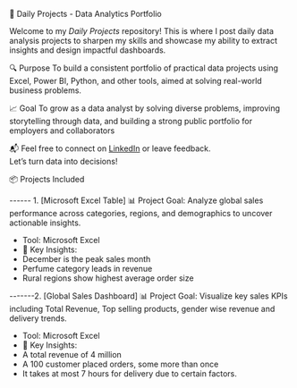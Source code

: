  📁 Daily Projects - Data Analytics Portfolio

Welcome to my *Daily Projects* repository! This is where I post daily data analysis projects to sharpen my skills and showcase my ability to extract insights and design impactful dashboards.

 🔍 Purpose
To build a consistent portfolio of practical data projects using Excel, Power BI, Python, and other tools, aimed at solving real-world business problems.

 📈 Goal
To grow as a data analyst by solving diverse problems, improving storytelling through data, and building a strong public portfolio for employers and collaborators

📬 Feel free to connect on [LinkedIn](https://www.linkedin.com/in/obiekwe-kosi-848b0b26b?utm_source=share&utm_campaign=share_via&utm_content=profile&utm_medium=android_app) or leave feedback.  
Let’s turn data into decisions!


📦 Projects Included

------ 1. [Microsoft Excel Table]
📊 Project Goal:
Analyze global sales performance across categories, regions, and demographics to uncover actionable insights.

- Tool: Microsoft Excel
- 🧠 Key Insights:
- December is the peak sales month
- Perfume category leads in revenue
- Rural regions show highest average order size

-------2. [Global Sales Dashboard]
📊 Project Goal:
Visualize key sales KPIs including Total Revenue, Top selling products, gender wise revenue and delivery trends.

- Tool: Microsoft Excel
- 🧠 Key Insights:
- A total revenue of 4 million
- A 100 customer placed orders, some more than once
- It takes at most 7 hours for delivery due to certain factors. 

